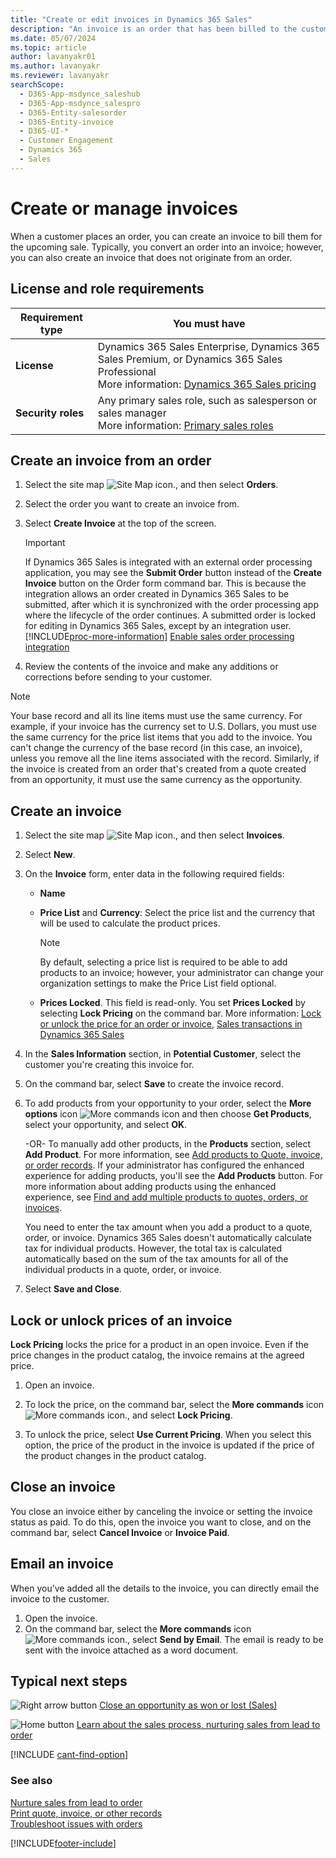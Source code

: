 ```yaml
---
title: "Create or edit invoices in Dynamics 365 Sales"
description: "An invoice is an order that has been billed to the customer. You can either convert an order into an invoice or create an invoice separately."
ms.date: 05/07/2024
ms.topic: article
author: lavanyakr01
ms.author: lavanyakr
ms.reviewer: lavanyakr
searchScope: 
  - D365-App-msdynce_saleshub
  - D365-App-msdynce_salespro
  - D365-Entity-salesorder
  - D365-Entity-invoice
  - D365-UI-*
  - Customer Engagement
  - Dynamics 365
  - Sales
---
```

# Create or manage invoices

When a customer places an order, you can create an invoice to bill them for the upcoming sale. Typically, you convert an order into an invoice; however, you can also create an invoice that does not originate from an order.  

## License and role requirements
| Requirement type | You must have |
|-----------------------|---------|
| **License** | Dynamics 365 Sales Enterprise, Dynamics 365 Sales Premium, or Dynamics 365 Sales Professional <br>More information: [Dynamics 365 Sales pricing](https://dynamics.microsoft.com/sales/pricing/) |
| **Security roles** | Any primary sales role, such as salesperson or sales manager<br>  More information: [Primary sales roles](security-roles-for-sales.md#primary-sales-roles)|


<a name="bkmk1"></a>   

## Create an invoice from an order  

1. Select the site map ![Site Map icon.](media/site-map-icon.png "Site map icon"), and then select **Orders**. 
  
2. Select the order you want to create an invoice from.  
  
3. Select **Create Invoice** at the top of the screen.  

    > [!IMPORTANT]
    > If Dynamics 365 Sales is integrated with an external order processing application, you may see the **Submit Order** button instead of the **Create Invoice** button on the Order form command bar. This is because the integration allows an order created in Dynamics 365 Sales to be submitted, after which it is synchronized with the order processing app where the lifecycle of the order continues. A submitted order is locked for editing in Dynamics 365 Sales, except by an integration user. [!INCLUDE[proc-more-information](../includes/proc-more-information.md)] [Enable sales order processing integration](developer/enable-sales-order-processing-integration.md)

4. Review the contents of the invoice and make any additions or corrections before sending to your customer.  

> [!NOTE]
> Your base record and all its line items must use the same currency. For example, if your invoice has the currency set to U.S. Dollars, you must use the same currency for the price list items that you add to the invoice. You can't change the currency of the base record (in this case, an invoice), unless you remove all the line items associated with the record.
> Similarly, if the invoice is created from an order that's created from a quote created from an opportunity, it must use the same currency as the opportunity.
  
## Create an invoice  
  
1. Select the site map ![Site Map icon.](media/site-map-icon.png "Site map icon"), and then select **Invoices**. 
  
2.  Select **New**.

3. On the **Invoice** form, enter data in the following required fields:

    -  **Name** 
  
    -  **Price List** and **Currency**: Select the price list and the currency that will be used to calculate the product prices. 

        > [!NOTE]
        > By default, selecting a price list is required to be able to add products to an invoice; however, your administrator can change your organization settings to make the Price List field optional. 

   -  **Prices Locked**. This field is read-only. You set **Prices Locked** by selecting **Lock Pricing** on the command bar. More information: [Lock or unlock the price for an order or invoice](lock-unlock-price-order-invoice.md), [Sales transactions in Dynamics 365 Sales](sales-transactions.md) 

4. In the **Sales Information** section, in **Potential Customer**, select the customer you're creating this invoice for.
  
5. On the command bar, select **Save** to create the invoice record.  
  
6. To add products from your opportunity to your order, select the **More options** icon ![More commands icon](media/more-commands-button.png "More commands icon") and then choose **Get Products**, select your opportunity, and select **OK**.  
  
    -OR-
    To manually add other products, in the **Products** section, select **Add Product**. For more information, see [Add products to Quote, invoice, or order records](add-product-quote-order-invoice.md). If your administrator has configured the enhanced experience for adding products, you'll see the **Add Products** button. For more information about adding products using the enhanced experience, see [Find and add multiple products to quotes, orders, or invoices](add-products-qoi-enhanced.md). 
    
    You need to enter the tax amount when you add a product to a quote, order, or invoice. Dynamics 365 Sales doesn't automatically calculate tax for individual products. However, the total tax is calculated automatically based on the sum of the tax amounts for all of the individual products in a quote, order, or invoice.  


8.  Select **Save and Close**.
  

## Lock or unlock prices of an invoice

**Lock Pricing** locks the price for a product in an open invoice. Even if the price changes in the product catalog, the invoice remains at the agreed price.

1.  Open an invoice.

2.  To lock the price, on the command bar, select the **More commands** icon ![More commands icon.](media/more-commands-icon.png "More commands icon"), and select **Lock Pricing**.

3. To unlock the price, select **Use Current Pricing**. When you select this option, the price of the product in the invoice is updated if the price of the product changes in the product catalog.  
    

## Close an invoice

You close an invoice either by canceling the invoice or setting the invoice status as paid. To do this, open the invoice you want to close, and on the command bar, select **Cancel Invoice** or **Invoice Paid**.

## Email an invoice

When you’ve added all the details to the invoice, you can directly email the invoice to the customer.

1. Open the invoice.
1. On the command bar, select the **More commands** icon ![More commands icon.](media/more-commands-icon.png "More commands icon"), select **Send by Email**.
    The email is ready to be sent with the invoice attached as a word document. 

## Typical next steps  

 ![Right arrow button](media/orange-right-arrow-button.png "Right arrow button") [Close an opportunity as won or lost (Sales)](close-opportunity-won-lost-sales.md)  
  
 ![Home button](media/home-button.png "Home button") [Learn about the sales process, nurturing sales from lead to order](nurture-sales-from-lead-order-sales.md)  
  
[!INCLUDE [cant-find-option](../includes/cant-find-option.md)]

### See also  

[Nurture sales from lead to order](nurture-sales-from-lead-order-sales.md)  
[Print quote, invoice, or other records](print-records.md)   
[Troubleshoot issues with orders](/troubleshoot/dynamics-365/sales/troubleshoot-orders-issues)


[!INCLUDE[footer-include](../includes/footer-banner.md)]
